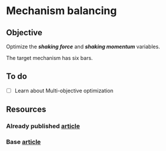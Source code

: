# Mechanism balancing 

## Objective 

Optimize the ***shaking force*** and ***shaking momentum*** variables.

The target mechanism has six bars.

## To do

- [ ] Learn about Multi-objective optimization

## Resources 

### Already published [article](https://www.mdpi.com/2076-3417/9/19/4115)

### Base [article](https://www.mdpi.com/2227-7390/10/11/1830)